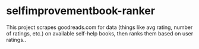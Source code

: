 # selfimprovementbook-ranker
This project scrapes goodreads.com for data (things like avg rating, number of ratings, etc.) on available self-help books, then ranks them based on user ratings..
